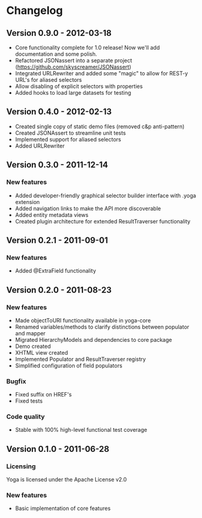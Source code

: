 Changelog
=========

Version 0.9.0 - 2012-03-18
--------------------------
 - Core functionality complete for 1.0 release!  Now we'll add documentation and some polish.
 - Refactored JSONassert into a separate project (https://github.com/skyscreamer/JSONassert)
 - Integrated URLRewriter and added some "magic" to allow for REST-y URL's for aliased selectors
 - Allow disabling of explicit selectors with properties
 - Added hooks to load large datasets for testing

Version 0.4.0 - 2012-02-13
--------------------------

 - Created single copy of static demo files (removed c&p anti-pattern)
 - Created JSONAssert to streamline unit tests
 - Implemented support for aliased selectors
 - Added URLRewriter

Version 0.3.0 - 2011-12-14
--------------------------

### New features

  - Added developer-friendly graphical selector builder interface with .yoga extension
  - Added navigation links to make the API more discoverable
  - Added entity metadata views
  - Created plugin architecture for extended ResultTraverser functionality

Version 0.2.1 - 2011-09-01
--------------------------

### New features

  - Added @ExtraField functionality

Version 0.2.0 - 2011-08-23
--------------------------

### New features

  - Made objectToURI functionality available in yoga-core
  - Renamed variables/methods to clarify distinctions between populator and mapper
  - Migrated HierarchyModels and dependencies to core package
  - Demo created
  - XHTML view created
  - Implemented Populator and ResultTraverser registry
  - Simplified configuration of field populators

### Bugfix

  - Fixed suffix on HREF's
  - Fixed tests

### Code quality

  - Stable with 100% high-level functional test coverage

Version 0.1.0 - 2011-06-28
--------------------------

### Licensing

  Yoga is licensed under the Apache License v2.0

### New features

 - Basic implementation of core features
